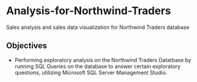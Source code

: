 # Analysis-for-Northwind-Traders
Sales analysis and sales data visualization for Northwind Traders database

## Objectives
- Performing exploratory analysis on the Northwind Traders Datatbase by running SQL Queries on the database to answer certain exploratory questions, utilizing Microsoft SQL Server Management Studio.
